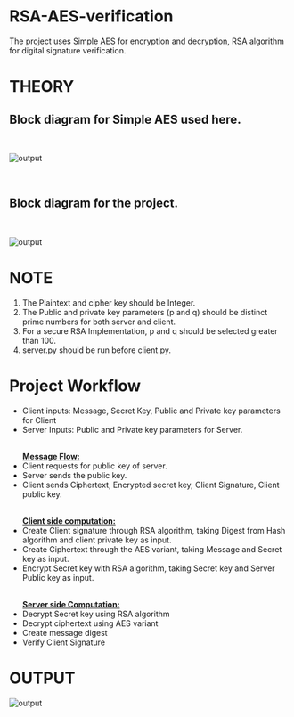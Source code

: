 # RSA-AES-verification
The project uses Simple AES for encryption and decryption, RSA algorithm for digital signature verification.

# THEORY

## Block diagram for Simple AES used here.
<br>

![output](https://github.com/harsh3029/images/blob/11f10993c629cfeaf1737a7498b0ee30757cd919/Screenshot%20(59).png)

<br>

## Block diagram for the project.

<br>

![output](https://github.com/harsh3029/images/blob/6277c194b51fc05ab6edbaf42029098a97a92f08/Screenshot%20(60).png)


# NOTE
1) The Plaintext and cipher key should be Integer.<br>
2) The Public and private key parameters (p and q) should be distinct prime numbers for both server and client.<br>
3) For a secure RSA Implementation, p and q should be selected greater than 100.<br>
4) server.py should be run before client.py.<br>

# Project Workflow
<ul>
  <li>
    Client inputs: Message, Secret Key, Public and Private key parameters for Client
  </li>
  <li>
    Server Inputs: Public and Private key parameters for Server. 
  </li>
  <br>
</ul>
<ul>
<b><u>Message Flow:</u></b> <br>
  <li>
    Client requests for public key of server.
  </li>
  <li>
    Server sends the public key.
  </li>
  <li>
    Client sends Ciphertext, Encrypted secret key, Client Signature, Client public key.
  </li>
</ul>
<ul>
<br>
<b><u> Client side computation: </u></b><br>
  <li>
    Create Client signature through RSA algorithm, taking Digest from Hash algorithm and client private key as input.
  </li>
  <li>
    Create Ciphertext through the AES variant, taking Message and Secret key as input.
  </li>
  <li>
    Encrypt Secret key with RSA algorithm, taking Secret key and Server Public key as input.
  </li>
<br>
</ul>
<ul>
<b><u>Server side Computation:</u></b><br>
  <li>
    Decrypt Secret key using RSA algorithm 
  </li>
  <li>
    Decrypt ciphertext using AES variant
  </li>
  <li>
    Create message digest
  </li>
  <li>
    Verify Client Signature
  </li>
</ul>

# OUTPUT

![output](https://github.com/harsh3029/images/blob/beae7ed138acec70ca91500c11b3aee96187398e/Screenshot%20(57).png)
